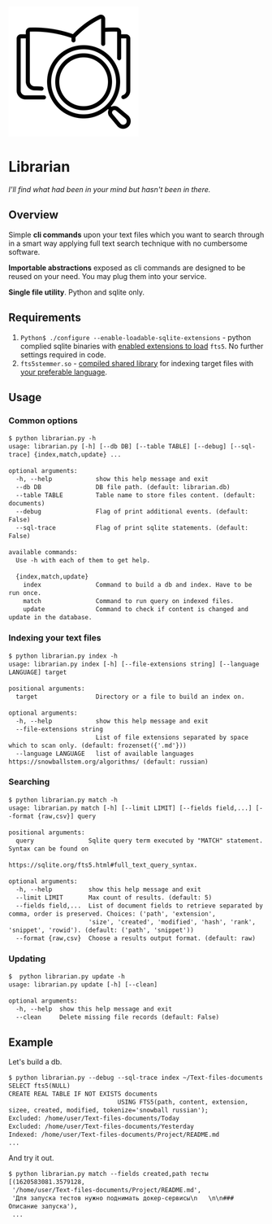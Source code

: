 ![](icon.png)

# Librarian

*I'll find what had been in your mind but hasn't been in there.*

## Overview

Simple **cli commands** upon your text files which you want to search through in a smart way applying full text search technique with no cumbersome software.

**Importable abstractions** exposed as cli commands are designed to be reused on your need. You may plug them into your service.

**Single file utility**. Python and sqlite only.

## Requirements

1. `Python$ ./configure --enable-loadable-sqlite-extensions` - python complied sqlite binaries with [enabled extensions to load](https://docs.python.org/3/library/sqlite3.html#f1) `fts5`. No further settings required in code.
2. `fts5stemmer.so` - [compiled shared library](https://github.com/abiliojr/fts5-snowball) for indexing target files with [your preferable language](https://snowballstem.org/algorithms/). 

## Usage

### Common options

```shell
$ python librarian.py -h
usage: librarian.py [-h] [--db DB] [--table TABLE] [--debug] [--sql-trace] {index,match,update} ...

optional arguments:
  -h, --help            show this help message and exit
  --db DB               DB file path. (default: librarian.db)
  --table TABLE         Table name to store files content. (default: documents)
  --debug               Flag of print additional events. (default: False)
  --sql-trace           Flag of print sqlite statements. (default: False)

available commands:
  Use -h with each of them to get help.

  {index,match,update}
    index               Command to build a db and index. Have to be run once.
    match               Command to run query on indexed files.
    update              Command to check if content is changed and update in the database.
```

### Indexing your text files

```shell
$ python librarian.py index -h
usage: librarian.py index [-h] [--file-extensions string] [--language LANGUAGE] target

positional arguments:
  target                Directory or a file to build an index on.

optional arguments:
  -h, --help            show this help message and exit
  --file-extensions string
                        List of file extensions separated by space which to scan only. (default: frozenset({'.md'}))
  --language LANGUAGE   list of available languages https://snowballstem.org/algorithms/ (default: russian)

```

### Searching

```shell
$ python librarian.py match -h
usage: librarian.py match [-h] [--limit LIMIT] [--fields field,...] [--format {raw,csv}] query

positional arguments:
  query               Sqlite query term executed by "MATCH" statement. Syntax can be found on
                      https://sqlite.org/fts5.html#full_text_query_syntax.

optional arguments:
  -h, --help          show this help message and exit
  --limit LIMIT       Max count of results. (default: 5)
  --fields field,...  List of document fields to retrieve separated by comma, order is preserved. Choices: ('path', 'extension',
                      'size', 'created', 'modified', 'hash', 'rank', 'snippet', 'rowid'). (default: ('path', 'snippet'))
  --format {raw,csv}  Choose a results output format. (default: raw)
```

### Updating

```shell
$  python librarian.py update -h
usage: librarian.py update [-h] [--clean]

optional arguments:
  -h, --help  show this help message and exit
  --clean     Delete missing file records (default: False)
```



## Example

Let's build a db.

```shell
$ python librarian.py --debug --sql-trace index ~/Text-files-documents
SELECT fts5(NULL)
CREATE REAL TABLE IF NOT EXISTS documents 
                              USING FTS5(path, content, extension, sizee, created, modified, tokenize='snowball russian');
Excluded: /home/user/Text-files-documents/Today
Excluded: /home/user/Text-files-documents/Yesterday
Indexed: /home/user/Text-files-documents/Project/README.md
...
```

And try it out.

```shell
$ python librarian.py match --fields created,path тесты
[(1620583081.3579128,
 '/home/user/Text-files-documents/Project/README.md',
 'Для запуска тестов нужно поднимать докер-сервисы\n   \n\n### Описание запуска'),
 ...
```

